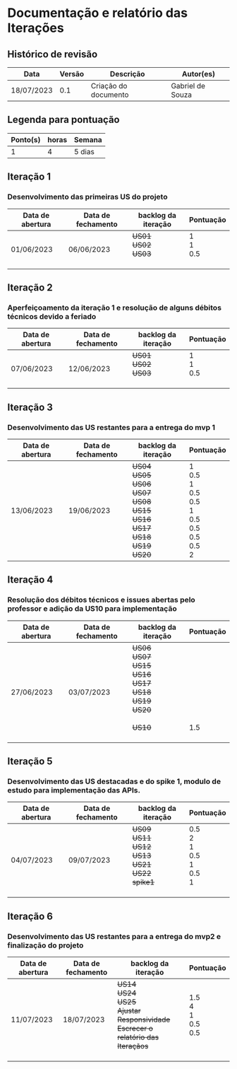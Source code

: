 # Documentação e relatório das Iterações

## Histórico de revisão

| Data       | Versão | Descrição            | Autor(es)        |
| ---------- | ------ | -------------------- | ---------------- |
| 18/07/2023 | 0.1    | Criação do documento | Gabriel de Souza |

## Legenda para pontuação

| Ponto(s) | horas | Semana |
| -------- | ----- | ------ |
| 1        | 4     | 5 dias |

## Iteração 1

### Desenvolvimento das primeiras US do projeto

| Data de abertura | Data de fechamento | backlog da iteração                               | Pontuação                  |
| ---------------- | ------------------ | ------------------------------------------------- | -------------------------- |
| 01/06/2023       | 06/06/2023         | <s>US01</s><br><s>US02</s><br><s>US03</s><br><br> | 1 <br> 1 <br> 0.5 <br><br> |

## Iteração 2

### Aperfeiçoamento da iteração 1 e resolução de alguns débitos técnicos devido a feriado

| Data de abertura | Data de fechamento | backlog da iteração                               | Pontuação                  |
| ---------------- | ------------------ | ------------------------------------------------- | -------------------------- |
| 07/06/2023       | 12/06/2023         | <s>US01</s><br><s>US02</s><br><s>US03</s><br><br> | 1 <br> 1 <br> 0.5 <br><br> |

## Iteração 3

### Desenvolvimento das US restantes para a entrega do mvp 1

| Data de abertura | Data de fechamento | backlog da iteração                                                                                                                                                            | Pontuação                                                                          |
| ---------------- | ------------------ | ------------------------------------------------------------------------------------------------------------------------------------------------------------------------------ | ---------------------------------------------------------------------------------- |
| 13/06/2023       | 19/06/2023         | <s>US04</s><br><s>US05</s><br><s>US06</s><br> <s>US07</s><br> <s>US08</s><br> <s>US15</s> <br><s>US16</s><br> <s>US17</s> <br><s>US18</s><br> <s>US19</s><br> <s>US20</s> <br> | 1 <br> 0.5 <br> 1 <br> 0.5<br>0.5 <br>1 <br>0.5 <br>0.5 <br>0.5 <br>0.5 <br> 2<br> |

## Iteração 4

### Resolução dos débitos técnicos e issues abertas pelo professor e adição da US10 para implementação

| Data de abertura | Data de fechamento | backlog da iteração                                                                                                                                        | Pontuação                                   |
| ---------------- | ------------------ | ---------------------------------------------------------------------------------------------------------------------------------------------------------- | ------------------------------------------- |
| 27/06/2023       | 03/07/2023         | <s>US06</s><br> <s>US07</s><br> <s>US15</s> <br><s>US16</s><br> <s>US17</s> <br><s>US18</s><br> <s>US19</s><br> <s>US20</s> <br> <br> <s>US10</s><br> <br> | <br> <br> <br> <br> <br> <br> <br> <br> 1.5 |

## Iteração 5

### Desenvolvimento das US destacadas e do spike 1, modulo de estudo para implementação das APIs.

| Data de abertura | Data de fechamento | backlog da iteração                                                                                                  | Pontuação                                                   |
| ---------------- | ------------------ | -------------------------------------------------------------------------------------------------------------------- | ----------------------------------------------------------- |
| 04/07/2023       | 09/07/2023         | <s>US09</s><br><s>US11</s><br><s>US12</s><br> <s>US13</s><br> <s>US21</s><br> <s>US22</s> <br><s>spike1</s><br> <br> | 0.5 <br> 2 <br> 1 <br> 0.5 <br> 1 <br> 0.5 <br> 1 <br> <br> |

## Iteração 6

### Desenvolvimento das US restantes para a entrega do mvp2 e finalização do projeto

| Data de abertura | Data de fechamento | backlog da iteração                                                                                                               | Pontuação                                     |
| ---------------- | ------------------ | --------------------------------------------------------------------------------------------------------------------------------- | --------------------------------------------- |
| 11/07/2023       | 18/07/2023         | <s>US14</s><br><s>US24</s><br><s>US25</s><br><s>Ajustar Responsividade</s><br> <s>Escrecer o relatório das Iteraçãos</s><br> <br> | 1.5 <br> 4 <br> 1 <br> 0.5 <br> 0.5 <br> <br> |
